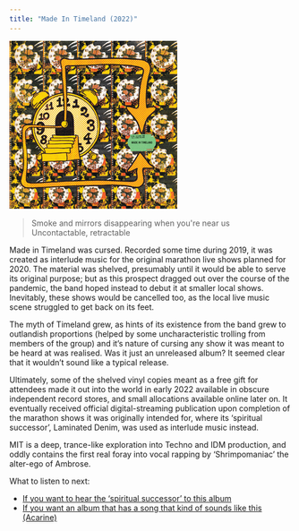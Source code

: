 ```yaml
---
title: "Made In Timeland (2022)"
---
```


![album cover of Made In Timeland](./cover.jpg)

> Smoke and mirrors disappearing when you're near us  
> Uncontactable, retractable

Made in Timeland was cursed. Recorded some time during 2019, it was created as interlude music for the original marathon live shows planned for 2020. The material was shelved, presumably until it would be able to serve its original purpose; but as this prospect dragged out over the course of the pandemic, the band hoped instead to debut it at smaller local shows. Inevitably, these shows would be cancelled too, as the local live music scene struggled to get back on its feet.

The myth of Timeland grew, as hints of its existence from the band grew to outlandish proportions (helped by some uncharacteristic trolling from members of the group) and it’s nature of cursing any show it was meant to be heard at was realised. Was it just an unreleased album? It seemed clear that it wouldn’t sound like a typical release.

Ultimately, some of the shelved vinyl copies meant as a free gift for attendees made it out into the world in early 2022 available in obscure independent record stores, and small allocations available online later on. It eventually received official digital-streaming publication upon completion of the marathon shows it was originally intended for, where its ‘spiritual successor’, Laminated Denim, was used as interlude music instead.

MIT is a deep, trance-like exploration into Techno and IDM production, and oddly contains the first real foray into vocal rapping by ‘Shrimpomaniac’ the alter-ego of Ambrose.

What to listen to next:

*   [If you want to hear the ‘spiritual successor’ to this album](../laminated-denim)
*   [If you want an album that has a song that kind of sounds like this (Acarine)](../fishing-for-fishies)
